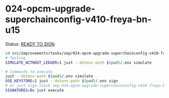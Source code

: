 # 024-opcm-upgrade-superchainconfig-v410-freya-bn-u15

Status: [READY TO SIGN]()

```bash
cd src/improvements/tasks/sep/024-opcm-upgrade-superchainconfig-v410-freya-bn-u15
# Testing
SIMULATE_WITHOUT_LEDGER=1 just --dotenv-path $(pwd)/.env simulate

# Commands to execute
just --dotenv-path $(pwd)/.env simulate
USE_KEYSTORE=1 just --dotenv-path $(pwd)/.env sign
# or just sign-stack sep 024-opcm-upgrade-superchainconfig-v410-freya-bn-u15
SIGNATURES=0x just execute
```